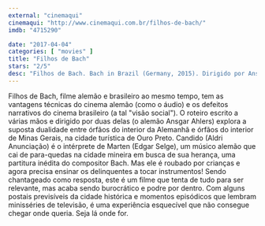 ```yaml
---
external: "cinemaqui"
cinemaqui: "http://www.cinemaqui.com.br/filhos-de-bach/"
imdb: "4715290"

date: "2017-04-04"
categories: [ "movies" ]
title: "Filhos de Bach"
stars: "2/5"
desc: "Filhos de Bach. Bach in Brazil (Germany, 2015). Dirigido por Ansgar Ahlers. Escrito por Ansgar Ahlers, Soern Menning, Soern Finn Menning. Com Edgar Selge (Marten Brückling), Pablo Vinicius (Fernando), Aldri Anunciação (Candido), Franziska Walser (Marianne), Dhonata Augusto, Dhonata Augusto (Heitor), Marília Gabriela (Ministerin), Thaís Garayp (Aufseherin), Helene Grass (Notarin)."
---
```

Filhos de Bach, filme alemão e brasileiro ao mesmo tempo, tem as vantagens técnicas do cinema alemão (como o áudio) e os defeitos narrativos do cinema brasileiro (a tal "visão social"). O roteiro escrito a várias mãos e dirigido por duas delas (o alemão Ansgar Ahlers) explora a suposta dualidade entre órfãos do interior da Alemanhã e órfãos do interior de Minas Gerais, na cidade turística de Ouro Preto. Candido (Aldri Anunciação) é o intérprete de Marten (Edgar Selge), um músico alemão que cai de para-quedas na cidade mineira em busca de sua herança, uma partitura inédita do compositor Bach. Mas ele é roubado por crianças e agora precisa ensinar os delinquentes a tocar instrumentos! Sendo chantageado como resposta, este é um filme que tenta de tudo para ser relevante, mas acaba sendo burocrático e podre por dentro. Com alguns postais previsíveis da cidade histórica e momentos episódicos que lembram minisséries de televisão, é uma experiência esquecível que não consegue chegar onde queria. Seja lá onde for.
